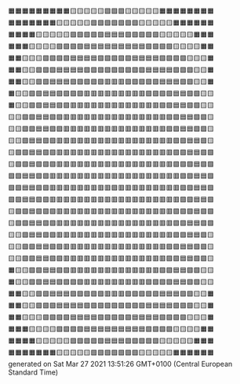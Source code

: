 🟧🟧🟧🟧🟧🟧🟧🟧🟧🟨🟨🟨🟨🟨🟩🟩🟩🟨🟨🟨🟨🟨🟧🟧🟧🟧🟧🟧🟧🟧  
🟧🟧🟧🟧🟧🟧🟧🟨🟨🟨🟨🟨🟩🟩🟩🟩🟩🟩🟩🟨🟨🟨🟨🟨🟧🟧🟧🟧🟧🟧  
🟧🟧🟧🟧🟨🟨🟨🟨🟨🟩🟩🟩🟩🟩🟦🟦🟦🟩🟩🟩🟩🟩🟨🟨🟨🟨🟨🟧🟧🟧  
🟧🟧🟧🟨🟨🟨🟨🟩🟩🟩🟩🟦🟦🟦🟦🟦🟦🟦🟦🟦🟩🟩🟩🟩🟨🟨🟨🟨🟧🟧  
🟧🟧🟨🟨🟨🟩🟩🟩🟩🟦🟦🟦🟦🟪🟪🟪🟪🟪🟦🟦🟦🟦🟩🟩🟩🟩🟨🟨🟨🟧  
🟧🟧🟨🟨🟩🟩🟩🟦🟦🟦🟦🟪🟪🟪🟪🟪🟪🟪🟪🟪🟦🟦🟦🟦🟩🟩🟩🟨🟨🟧  
🟧🟧🟨🟨🟩🟩🟦🟦🟦🟪🟪🟪🟪🟪🟥🟥🟥🟪🟪🟪🟪🟪🟦🟦🟦🟩🟩🟨🟨🟧  
🟧🟨🟨🟩🟩🟦🟦🟪🟪🟪🟪🟥🟥🟥🟥🟥🟥🟥🟥🟥🟪🟪🟪🟪🟦🟦🟩🟩🟨🟨  
🟧🟨🟨🟩🟩🟦🟦🟪🟪🟥🟥🟥🟥🟥🟥🟥🟥🟥🟥🟥🟥🟥🟪🟪🟦🟦🟩🟩🟨🟨  
🟨🟨🟩🟩🟦🟦🟪🟪🟥🟥🟥🟥🟥🟥🟥🟥🟥🟥🟥🟥🟥🟥🟥🟪🟪🟦🟦🟩🟩🟨  
🟨🟨🟩🟩🟦🟦🟪🟪🟥🟥🟥🟥🟥🟥🟥🟥🟥🟥🟥🟥🟥🟥🟥🟪🟪🟦🟦🟩🟩🟨  
🟨🟨🟩🟦🟦🟪🟪🟥🟥🟥🟥🟥🟥🟥🟥🟥🟥🟥🟥🟥🟥🟥🟥🟥🟪🟪🟦🟦🟩🟨  
🟨🟩🟩🟦🟦🟪🟪🟥🟥🟥🟥🟥🟥🟥🟥🟥🟥🟥🟥🟥🟥🟥🟥🟥🟪🟪🟦🟦🟩🟩  
🟨🟩🟩🟦🟪🟪🟪🟥🟥🟥🟥🟥🟥🟥🟥🟥🟥🟥🟥🟥🟥🟥🟥🟥🟪🟪🟪🟦🟩🟩  
🟩🟩🟦🟦🟪🟪🟥🟥🟥🟥🟥🟥🟥🟥🟥🟥🟥🟥🟥🟥🟥🟥🟥🟥🟥🟪🟪🟦🟦🟩  
🟩🟩🟦🟦🟪🟪🟥🟥🟥🟥🟥🟥🟥🟥🟥🟪🟥🟥🟥🟥🟥🟥🟥🟥🟥🟪🟪🟦🟦🟩  
🟩🟩🟦🟦🟪🟪🟥🟥🟥🟥🟥🟥🟥🟥🟥🟥🟥🟥🟥🟥🟥🟥🟥🟥🟥🟪🟪🟦🟦🟩  
🟨🟩🟩🟦🟪🟪🟪🟥🟥🟥🟥🟥🟥🟥🟥🟥🟥🟥🟥🟥🟥🟥🟥🟥🟪🟪🟪🟦🟩🟩  
🟨🟩🟩🟦🟦🟪🟪🟥🟥🟥🟥🟥🟥🟥🟥🟥🟥🟥🟥🟥🟥🟥🟥🟥🟪🟪🟦🟦🟩🟩  
🟨🟨🟩🟦🟦🟪🟪🟥🟥🟥🟥🟥🟥🟥🟥🟥🟥🟥🟥🟥🟥🟥🟥🟥🟪🟪🟦🟦🟩🟨  
🟨🟨🟩🟩🟦🟦🟪🟪🟥🟥🟥🟥🟥🟥🟥🟥🟥🟥🟥🟥🟥🟥🟥🟪🟪🟦🟦🟩🟩🟨  
🟨🟨🟩🟩🟦🟦🟪🟪🟥🟥🟥🟥🟥🟥🟥🟥🟥🟥🟥🟥🟥🟥🟥🟪🟪🟦🟦🟩🟩🟨  
🟧🟨🟨🟩🟩🟦🟦🟪🟪🟥🟥🟥🟥🟥🟥🟥🟥🟥🟥🟥🟥🟥🟪🟪🟦🟦🟩🟩🟨🟨  
🟧🟨🟨🟩🟩🟦🟦🟪🟪🟪🟪🟥🟥🟥🟥🟥🟥🟥🟥🟥🟪🟪🟪🟪🟦🟦🟩🟩🟨🟨  
🟧🟧🟨🟨🟩🟩🟦🟦🟦🟪🟪🟪🟪🟪🟥🟥🟥🟪🟪🟪🟪🟪🟦🟦🟦🟩🟩🟨🟨🟧  
🟧🟧🟨🟨🟩🟩🟩🟦🟦🟦🟦🟪🟪🟪🟪🟪🟪🟪🟪🟪🟦🟦🟦🟦🟩🟩🟩🟨🟨🟧  
🟧🟧🟨🟨🟨🟩🟩🟩🟩🟦🟦🟦🟦🟪🟪🟪🟪🟪🟦🟦🟦🟦🟩🟩🟩🟩🟨🟨🟨🟧  
🟧🟧🟧🟨🟨🟨🟨🟩🟩🟩🟩🟦🟦🟦🟦🟦🟦🟦🟦🟦🟩🟩🟩🟩🟨🟨🟨🟨🟧🟧  
🟧🟧🟧🟧🟨🟨🟨🟨🟨🟩🟩🟩🟩🟩🟦🟦🟦🟩🟩🟩🟩🟩🟨🟨🟨🟨🟨🟧🟧🟧  
🟧🟧🟧🟧🟧🟧🟧🟨🟨🟨🟨🟨🟩🟩🟩🟩🟩🟩🟩🟨🟨🟨🟨🟨🟧🟧🟧🟧🟧🟧  
generated on Sat Mar 27 2021 13:51:26 GMT+0100 (Central European Standard Time)  
